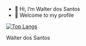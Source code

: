 - 👋 Hi, I’m Walter dos Santos
- 👀 Welcome to my profile


[![Top Langs](https://github-readme-stats.vercel.app/api/top-langs/?username=Walterwcms&layout=compact)](https://github.com/anuraghazra/github-readme-stats)


<html>

  <p>Walter dos Santos</p>
</html>
